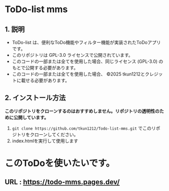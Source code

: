 # ToDo-list mms

## 1. 説明
- ToDo-list は、便利なToDo機能やフィルター機能が実装されたToDoアプリです。
- このリポジトリは GPL-3.0 ライセンスで公開されています。
- このコードの一部または全てを使用した場合、同じライセンス (GPL-3.0) のもとで公開する必要があります。
- このコードの一部または全てを使用した場合、 ©2025 tkun1212とクレジットに載せる必要があります。

## 2. インストール方法
**このリポジトリをクローンするのはおすすめしません。リポジトリの透明性のために公開しています。**
1. ```git clone https://github.com/tkun1212/Todo-list-mms.git``` でこのリポジトリをクローンしてください。
2. index.htmlを実行して使用します

# このToDoを使いたいです。
## URL : https://todo-mms.pages.dev/
